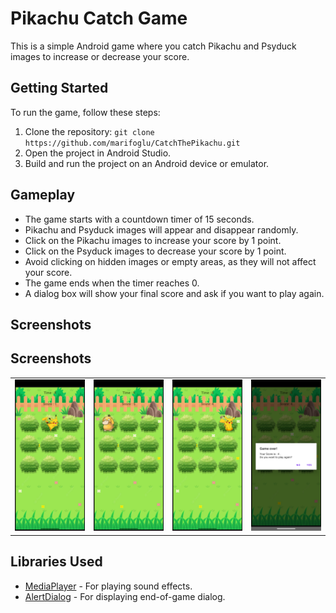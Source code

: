 <h1>Pikachu Catch Game</h1>

<p>This is a simple Android game where you catch Pikachu and Psyduck images to increase or decrease your score.</p>

<h2>Getting Started</h2>

<p>To run the game, follow these steps:</p>

<ol>
  <li>Clone the repository: <code>git clone https://github.com/marifoglu/CatchThePikachu.git</code></li>
  <li>Open the project in Android Studio.</li>
  <li>Build and run the project on an Android device or emulator.</li>
</ol>

<h2>Gameplay</h2>

<ul>
  <li>The game starts with a countdown timer of 15 seconds.</li>
  <li>Pikachu and Psyduck images will appear and disappear randomly.</li>
  <li>Click on the Pikachu images to increase your score by 1 point.</li>
  <li>Click on the Psyduck images to decrease your score by 1 point.</li>
  <li>Avoid clicking on hidden images or empty areas, as they will not affect your score.</li>
  <li>The game ends when the timer reaches 0.</li>
  <li>A dialog box will show your final score and ask if you want to play again.</li>
</ul>

<h2>Screenshots</h2>

<h2>Screenshots</h2>
<table>
  <tr>
    <td>
      <img src="https://github.com/marifoglu/CatchThePikachu/blob/master/screenshots/Screenshot1.png" alt="Screenshot 1" />
    </td>
    <td>
      <img src="https://github.com/marifoglu/CatchThePikachu/blob/master/screenshots/Screenshot2.png" alt="Screenshot 2" />
    </td>
    <td>
      <img src="https://github.com/marifoglu/CatchThePikachu/blob/master/screenshots/Screenshot3.png" alt="Screenshot 3" />
    </td>
    <td>
      <img src="https://github.com/marifoglu/CatchThePikachu/blob/master/screenshots/Screenshot4.png" alt="Screenshot 4" />
    </td>
  </tr>
</table>

<h2>Libraries Used</h2>

<ul>
  <li><a href="https://developer.android.com/reference/android/media/MediaPlayer">MediaPlayer</a> - For playing sound effects.</li>
  <li><a href="https://developer.android.com/reference/android/app/AlertDialog">AlertDialog</a> - For displaying end-of-game dialog.</li>
</ul>
